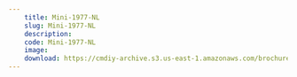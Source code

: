 ```yaml
---
    title: Mini-1977-NL
    slug: Mini-1977-NL
    description:
    code: Mini-1977-NL
    image:
    download: https://cmdiy-archive.s3.us-east-1.amazonaws.com/brochures/documents/Mini-1977-NL.pdf
---
```

<!-- Content of the page -->

##
        